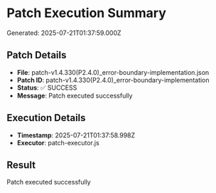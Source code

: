 # Patch Execution Summary
Generated: 2025-07-21T01:37:59.000Z

## Patch Details
- **File**: patch-v1.4.330(P2.4.0)_error-boundary-implementation.json
- **Patch ID**: patch-v1.4.330(P2.4.0)_error-boundary-implementation
- **Status**: ✅ SUCCESS
- **Message**: Patch executed successfully

## Execution Details
- **Timestamp**: 2025-07-21T01:37:58.998Z
- **Executor**: patch-executor.js

## Result
Patch executed successfully
